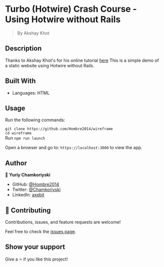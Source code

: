 # Turbo (Hotwire) Crash Course - Using Hotwire without Rails

> By Akshay Khot

## Description

Thanks to Akshay Khot's for his online tutorial [here](https://courses.writesoftwarewell.com/courses/hotwire-handbook)
This is a simple demo of a static website using Hotwire without Rails.

## Built With

- Languages: HTML

## Usage

Run the following commands:</br>

`git clone https://github.com/Hombre2014/wireframe`</br>
`cd wireframe`</br>
Run `npm run launch`

Open a browser and go to: `https://localhost:3000` to view the app.

## Author

👤 **Yuriy Chamkoriyski**

- GitHub: [@Hombre2014](https://github.com/Hombre2014)
- Twitter: [@Chamkoriyski](https://twitter.com/Chamkoriyski)
- LinkedIn: [axebit](https://linkedin.com/in/axebit)

## 🤝 Contributing

Contributions, issues, and feature requests are welcome!

Feel free to check the [issues page](https://github.com/Hombre2014/wireframe/issues).

## Show your support

Give a ⭐️ if you like this project!
